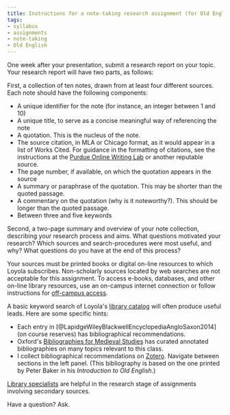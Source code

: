 ```yaml
---
title: Instructions for a note-taking research assignment (for Old English)
tags:
- syllabus
- assignments
- note-taking
- Old English
---
```

One week after your presentation, submit a research report on your topic.
Your research report will have two parts, as follows:

First, a collection of ten notes, drawn from at least four different sources.
Each note should have the following components:

- A unique identifier for the note (for instance, an integer between 1 and 10)
- A unique title, to serve as a concise meaningful way of referencing the note
- A quotation. This is the nucleus of the note.
- The source citation, in MLA or Chicago format, as it would appear in a list of Works Cited.
  For guidance in the formatting of citations, see the instructions at the [Purdue Online Writing Lab](https://owl.purdue.edu/owl/research_and_citation/index.html) or another reputable source.
- The page number, if available, on which the quotation appears in the source
- A summary or paraphrase of the quotation. This may be shorter than the quoted passage.
- A commentary on the quotation (why is it noteworthy?). This should be longer than the quoted passage.
- Between three and five keywords

Second, a two-page summary and overview of your note collection, describing your research process and aims.
What questions motivated your research?
Which sources and search-procedures were most useful, and why?
What questions do you have at the end of this process?

Your sources must be printed books or digital on-line resources to which Loyola subscribes.
Non-scholarly sources located by web searches are not acceptable for this assignment.
To access e-books, databases, and other on-line library resources, use an on-campus internet connection or follow instructions for [off-campus access](https://libraries.luc.edu/offcampus).

A basic keyword search of Loyola's [library catalog](https://libraries.luc.edu/) will often produce useful leads.
Here are some specific hints:

- Each entry in [@LapidgeWileyBlackwellEncyclopediaAngloSaxon2014] \(on course reserves) has bibliographical recommendations.
- Oxford's [Bibliographies for Medieval Studies](https://www.oxfordbibliographies.com/browse?module_0=obo-9780195396584) has curated annotated bibliographies on many topics relevant to this class.
- I collect bibliographical recommendations on [Zotero](https://www.zotero.org/groups/937002/intro_oe/library).
Navigate between sections in the left panel.
(This bibliography is based on the one printed by Peter Baker in his *Introduction to Old English*.)

[Library specialists](http://libraries.luc.edu/specialists) are helpful in the research stage of assignments involving secondary sources.

Have a question? Ask.
